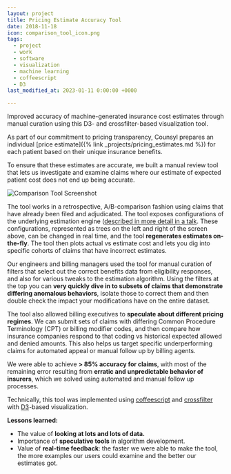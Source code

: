 ```yaml
---
layout: project
title: Pricing Estimate Accuracy Tool
date: 2018-11-18
icon: comparison_tool_icon.png
tags: 
  - project
  - work
  - software
  - visualization
  - machine learning
  - coffeescript
  - D3
last_modified_at: 2023-01-11 0:00:00 +0000

---
```

Improved accuracy of machine-generated insurance cost estimates through manual curation using this D3- and crossfilter-based visualization tool.
<!--more-->


As part of our commitment to pricing transparency, Counsyl prepares an individual [price estimate]({% link _projects/pricing_estimates.md %}) for each patient based on their unique insurance benefits.  

To ensure that these estimates are accurate, we built a manual review tool that lets us investigate and examine claims where our estimate of expected patient cost does not end up being accurate.   

![Comparison Tool Screenshot](/images/projects/comparison_tool/comparison_tool_filter.png)

The tool works in a retrospective, A/B-comparison fashion using claims that have already been filed and adjudicated.  The tool exposes configurations of the underlying estimation engine ([described in more detail in a talk](/talks/20170727_estimates_pdx_python/). These configurations, represented as trees on the left and right of the screen above, can be changed in real time, and the tool **regenerates estimates on-the-fly**.  The tool then plots actual vs estimate cost and lets you dig into specific cohorts of claims that have incorrect estimates.

Our engineers and billing managers used the tool for manual curation of filters that select out the correct benefits data from eligibility responses, and also for various tweaks to the estimation algorithm.  Using the filters at the top you can **very quickly dive in to subsets of claims that demonstrate differing anomalous behaviors**, isolate those to correct them and then double check the impact your modifications have on the entire dataset. 

The tool also allowed billing executives to **speculate about different pricing regimes**. We can submit sets of claims with differing Common Procedure Terminology (CPT) or billing modifier codes, and then compare how insurance companies respond to that coding vs historical expected allowed and denied amounts. This also helps us target specific underperforming claims for automated appeal or manual follow up by billing agents.

We were able to achieve **> 85% accuracy for claims**, with most of the remaining error resulting from **erratic and unpredictable behavior of insurers**, which we solved using automated and manual follow up processes.

Technically, this tool was implemented using [coffeescript](https://coffeescript.org/) and [crossfilter](https://github.com/crossfilter/crossfilter) with [D3](https://d3js.org/)-based visualization.  

**Lessons learned:**

* The value of **looking at lots and lots of data.**
* Importance of **speculative tools** in algorithm development.
* Value of **real-time feedback**: the faster we were able to make the tool, the more examples our users could examine and the better our estimates got.



